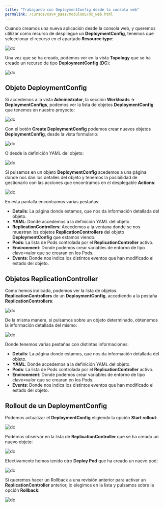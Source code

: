 ```yaml
---
title: "Trabajando con DeploymentConfig desde la consola web"
permalink: /cursos/osv4_paas/modulo05/dc_web.html
---
```


Cuando creamos una nueva aplicación desde la consola web, y queremos utilizar como recurso de despliegue un **DeploymentConfig**, tenemos que seleccionar el recurso en el apartado **Resource type**:

![dc](img/dc_web1.png)

Una vez que se ha creado, podemos ver en la vista **Topology** que se ha creado un recurso de tipo **DeploymentConfig** (**DC**):

![dc](img/dc_web2.png)

## Objeto DeploymentConfig

Si accedemos a la vista **Administrator**, la sección **Workloads -> DeploymentConfigs**, podemos ver la lista de objetos **DeploymentConfig** que tenemos en nuestro proyecto:

![dc](img/dc_web3.png)

Con el botón **Create DeploymentConfig** podemos crear nuevos objetos **DeploymentConfig**, desde la vista formulario:

![dc](img/dc_web4.png)

O desde la definición YAML del objeto:

![dc](img/dc_web5.png)

Si pulsamos en un objeto **DeploymentConfig** acedemos a una página donde nos dan los detalles del objeto y tenemos la posibilidad de gestionarlo con las acciones que encontramos en el desplegable **Actions**:

![dc](img/dc_web6.png)

En esta pantalla encontramos varias pestañas:

* **Details**: La página donde estamos, que nos da información detallada del objeto.
* **YAML**: Donde accedemos a la definición YAML del objeto.
* **ReplicationControllers**: Accedemos a la ventana donde se nos muestran los objetos **ReplicationControllers** del objeto **DeploymentConfig** que estamos viendo.
* **Pods**: La lista de Pods controlada por el **ReplicationController** activo.
* **Environment**: Donde podemos crear variables de entorno de tipo clave=valor que se crearan en los Pods.
* **Events**: Donde nos indica los distintos eventos que han modificado el estado del objeto.

## Objetos ReplicationController

Como hemos indicado, podemos ver la lista de objetos **ReplicationControllers** de un **DeploymentConfig**, accediendo a la pestaña **ReplicationControllers**:

![dc](img/dc_web7.png)

De la misma manera, si pulsamos sobre un objeto determinado, obtenemos la información detallada del mismo:

![dc](img/dc_web8.png)

Donde tenemos varias pestañas con distintas informaciones:

* **Details**: La página donde estamos, que nos da información detallada del objeto.
* **YAML**: Donde accedemos a la definición YAML del objeto.
* **Pods**: La lista de Pods controlada por el **ReplicationController** activo.
* **Environment**: Donde podemos crear variables de entorno de tipo clave=valor que se crearan en los Pods.
* **Events**: Donde nos indica los distintos eventos que han modificado el estado del objeto.

## Rollout de un DeploymentConfig

Podemos actualizar el **DeploymentConfig** eligiendo la opción **Start rollout**:

![dc](img/dc_web9.png)

Podemos observar en la lista de **ReplicationController**  que se ha creado un nuevo objeto:

![dc](img/dc_web10.png)

Efectivamente hemos tenido otro **Deploy Pod** que ha creado un nuevo pod:

![dc](img/dc_web11.png)

Si queremos hacer un Rollback a una revisión anterior para activar un **ReplicationController** anterior, lo elegimos en la lista y pulsamos sobre la opción **Rollback**:

![dc](img/dc_web12.png)



